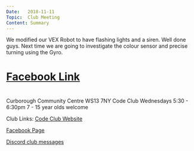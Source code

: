 ```yaml
---
Date:   2018-11-11
Topic:  Club Meeting
Content: Summary
---
```

We modified our VEX Robot to have flashing lights and a siren. Well done guys. Next time we are going to investigate the colour sensor and precise turning using the Gyro.

# [Facebook Link](https://www.facebook.com/1481985248595237/posts/1785855398208219/)

#
Curborough Community Centre
WS13 7NY
Code Club
Wednesdays 5:30 - 6:30pm
7 - 15 year olds welcome

Club Links:
[Code Club Website](https://lichfield-code-club.github.io/)

[Facebook Page](https://www.facebook.com/LichfieldCoders)

[Discord club messages](https://discord.gg/szz6xGK)
